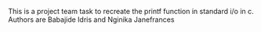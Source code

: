 This is a project team task to recreate the printf function in standard i/o in c. Authors are Babajide Idris and Nginika Janefrances
